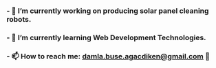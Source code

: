 ### - 🔭 I’m currently working on producing solar panel cleaning robots.
### - 🌱 I’m currently learning Web Development Technologies.
### - 📫 How to reach me: damla.buse.agacdiken@gmail.com 👋

<!--
**damlabuseagacdiken/damlabuseagacdiken** is a ✨ _special_ ✨ repository because its `README.md` (this file) appears on your GitHub profile.

Here are some ideas to get you started:

- 🔭 I’m currently working on producing solar panel cleaning robots.
- 🌱 I’m currently learning Full-Stack Development Technologies.
- 📫 How to reach me: damla.buse.agacdiken@gmail.com

-->
